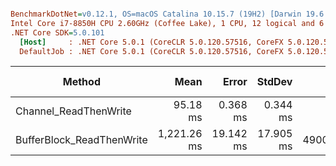 ``` ini

BenchmarkDotNet=v0.12.1, OS=macOS Catalina 10.15.7 (19H2) [Darwin 19.6.0]
Intel Core i7-8850H CPU 2.60GHz (Coffee Lake), 1 CPU, 12 logical and 6 physical cores
.NET Core SDK=5.0.101
  [Host]     : .NET Core 5.0.1 (CoreCLR 5.0.120.57516, CoreFX 5.0.120.57516), X64 RyuJIT
  DefaultJob : .NET Core 5.0.1 (CoreCLR 5.0.120.57516, CoreFX 5.0.120.57516), X64 RyuJIT


```
|                    Method |        Mean |     Error |    StdDev |      Gen 0 | Gen 1 | Gen 2 |   Allocated |
|-------------------------- |------------:|----------:|----------:|-----------:|------:|------:|------------:|
|     Channel_ReadThenWrite |    95.18 ms |  0.368 ms |  0.344 ms |          - |     - |     - |       155 B |
| BufferBlock_ReadThenWrite | 1,221.26 ms | 19.142 ms | 17.905 ms | 49000.0000 |     - |     - | 232002304 B |
